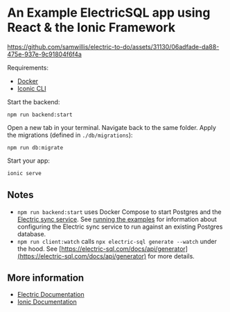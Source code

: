# An Example ElectricSQL app using React & the Ionic Framework

https://github.com/samwillis/electric-to-do/assets/31130/06adfade-da88-475e-937e-9c91804f6f4a

Requirements:

- [Docker](https://www.docker.com)
- [Iconic CLI](https://ionicframework.com/docs/intro/cli)

Start the backend:

```shell
npm run backend:start
```

Open a new tab in your terminal. Navigate back to the same folder. Apply the migrations (defined in `./db/migrations`):

```shell
npm run db:migrate
```

Start your app:

```sh
ionic serve
```

## Notes

- `npm run backend:start` uses Docker Compose to start Postgres and the [Electric sync service](https://electric-sql.com/docs/api/service). See [running the examples](https://electric-sql.com/docs/examples/notes/running#running-your-own-postgres) for information about configuring the Electric sync service to run against an existing Postgres database.
- `npm run client:watch` calls `npx electric-sql generate --watch` under the hood. See [https://electric-sql.com/docs/api/generator](https://electric-sql.com/docs/api/generator) for more details.

## More information

- [Electric Documentation](https://electric-sql.com/docs)
- [Ionic Documentation](https://ionicframework.com/docs/react)
